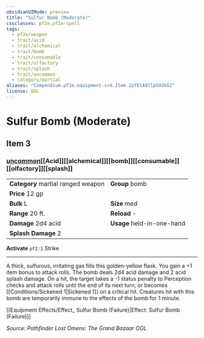 ```yaml
---
obsidianUIMode: preview
title: "Sulfur Bomb (Moderate)"
cssclasses: pf2e,pf2e-spell
tags:
  - pf2e/weapon
  - trait/acid
  - trait/alchemical
  - trait/bomb
  - trait/consumable
  - trait/olfactory
  - trait/splash
  - trait/uncommon
  - category/martial
aliases: "Compendium.pf2e.equipment-srd.Item.2pfEtA97lpG93kG2"
license: OGL
---
```

# Sulfur Bomb (Moderate)
## Item 3
### [uncommon](uncommon "Uncommon Rarity Trait")[[Acid]][[alchemical]][[bomb]][[consumable]][[olfactory]][[splash]]

|  |  |
| -- | -- |
| **Category** martial ranged weapon | **Group** bomb |
| **Price** 12 gp |  |
| **Bulk** L | **Size** med |
|**Range** 20 ft.| **Reload** -|
| **Damage** 2d4 acid  | **Usage** held-in-one-hand |
| **Splash Damage** 2 | |


**Activate** `pf2:1` Strike

* * *

A thick, sulfurous, irritating gas fills this golden-yellow flask. You gain a +1 item bonus to attack rolls. The bomb deals 2d4 acid damage and 2 acid splash damage. On a hit, the target takes a -1 status penalty to Perception checks and attack rolls until the end of its next turn, or becomes [[Conditions/Sickened 1|Sickened 1]] on a critical hit. Creatures hit with this bomb are temporarily immune to the effects of the bomb for 1 minute.

[[Equipment Effects/Effect_ Sulfur Bomb (Failure)|Effect: Sulfur Bomb (Failure)]]

*Source: Pathfinder Lost Omens: The Grand Bazaar*
*OGL*